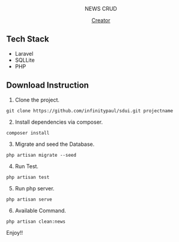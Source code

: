 <p align="center">NEWS CRUD</p>
<p align="center"><a href="https://infinitypaul.medium.com">Creator</a></p>

## Tech Stack

* Laravel
* SQLLite
* PHP

## Download Instruction

1. Clone the project.

```
git clone https://github.com/infinitypaul/sdui.git projectname
```


2. Install dependencies via composer.

```
composer install 
```

3. Migrate and seed the Database.

```
php artisan migrate --seed
```

4. Run Test.

```
php artisan test
```

5. Run php server.

```
php artisan serve
```

6. Available Command.

```
php artisan clean:news 
```


Enjoy!!
